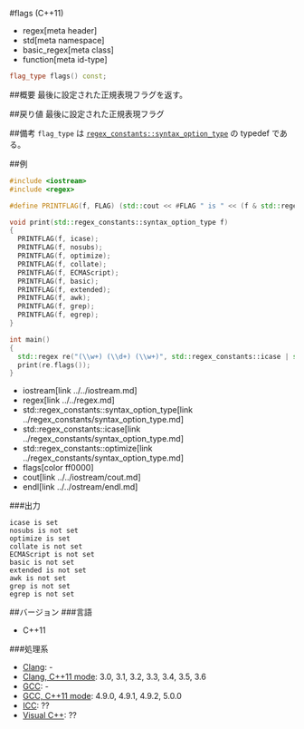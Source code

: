 #flags (C++11)
* regex[meta header]
* std[meta namespace]
* basic_regex[meta class]
* function[meta id-type]

```cpp
flag_type flags() const;
```

##概要
最後に設定された正規表現フラグを返す。


##戻り値
最後に設定された正規表現フラグ


##備考
`flag_type` は [`regex_constants::syntax_option_type`](../regex_constants/syntax_option_type.md) の typedef である。


##例
```cpp
#include <iostream>
#include <regex>

#define PRINTFLAG(f, FLAG) (std::cout << #FLAG " is " << (f & std::regex_constants::FLAG ? "set" : "not set") << std::endl)

void print(std::regex_constants::syntax_option_type f)
{
  PRINTFLAG(f, icase);
  PRINTFLAG(f, nosubs);
  PRINTFLAG(f, optimize);
  PRINTFLAG(f, collate);
  PRINTFLAG(f, ECMAScript);
  PRINTFLAG(f, basic);
  PRINTFLAG(f, extended);
  PRINTFLAG(f, awk);
  PRINTFLAG(f, grep);
  PRINTFLAG(f, egrep);
}

int main()
{
  std::regex re("(\\w+) (\\d+) (\\w+)", std::regex_constants::icase | std::regex_constants::optimize);
  print(re.flags());
}
```
* iostream[link ../../iostream.md]
* regex[link ../../regex.md]
* std::regex_constants::syntax_option_type[link ../regex_constants/syntax_option_type.md]
* std::regex_constants::icase[link ../regex_constants/syntax_option_type.md]
* std::regex_constants::optimize[link ../regex_constants/syntax_option_type.md]
* flags[color ff0000]
* cout[link ../../iostream/cout.md]
* endl[link ../../ostream/endl.md]

###出力
```
icase is set
nosubs is not set
optimize is set
collate is not set
ECMAScript is not set
basic is not set
extended is not set
awk is not set
grep is not set
egrep is not set
```


##バージョン
###言語
- C++11

###処理系
- [Clang](/implementation.md#clang): -
- [Clang, C++11 mode](/implementation.md#clang): 3.0, 3.1, 3.2, 3.3, 3.4, 3.5, 3.6
- [GCC](/implementation.md#gcc): -
- [GCC, C++11 mode](/implementation.md#gcc): 4.9.0, 4.9.1, 4.9.2, 5.0.0
- [ICC](/implementation.md#icc): ??
- [Visual C++](/implementation.md#visual_cpp): ??
